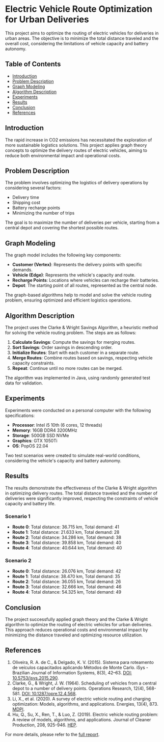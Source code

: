 
# Electric Vehicle Route Optimization for Urban Deliveries

This project aims to optimize the routing of electric vehicles for deliveries in urban areas. The objective is to minimize the total distance traveled and the overall cost, considering the limitations of vehicle capacity and battery autonomy.

## Table of Contents

- [Introduction](#introduction)
- [Problem Description](#problem-description)
- [Graph Modeling](#graph-modeling)
- [Algorithm Description](#algorithm-description)
- [Experiments](#experiments)
- [Results](#results)
- [Conclusion](#conclusion)
- [References](#references)

## Introduction

The rapid increase in CO2 emissions has necessitated the exploration of more sustainable logistics solutions. This project applies graph theory concepts to optimize the delivery routes of electric vehicles, aiming to reduce both environmental impact and operational costs.

## Problem Description

The problem involves optimizing the logistics of delivery operations by considering several factors:
- Delivery time
- Shipping cost
- Battery recharge points
- Minimizing the number of trips

The goal is to maximize the number of deliveries per vehicle, starting from a central depot and covering the shortest possible routes.

## Graph Modeling

The graph model includes the following key components:
- **Customer (Vertex)**: Represents the delivery points with specific demands.
- **Vehicle (Edge)**: Represents the vehicle's capacity and route.
- **Recharge Points**: Locations where vehicles can recharge their batteries.
- **Depot**: The starting point of all routes, represented as the central node.

The graph-based algorithms help to model and solve the vehicle routing problem, ensuring optimized and efficient logistics operations.

## Algorithm Description

The project uses the Clarke & Wright Savings Algorithm, a heuristic method for solving the vehicle routing problem. The steps are as follows:

1. **Calculate Savings**: Compute the savings for merging routes.
2. **Sort Savings**: Order savings in descending order.
3. **Initialize Routes**: Start with each customer in a separate route.
4. **Merge Routes**: Combine routes based on savings, respecting vehicle capacity constraints.
5. **Repeat**: Continue until no more routes can be merged.

The algorithm was implemented in Java, using randomly generated test data for validation.

## Experiments

Experiments were conducted on a personal computer with the following specifications:
- **Processor**: Intel i5 10th (6 cores, 12 threads)
- **Memory**: 16GB DDR4 3200MHz
- **Storage**: 500GB SSD NVMe
- **Graphics**: GTX 1050Ti
- **OS**: PopOS 22.04

Two test scenarios were created to simulate real-world conditions, considering the vehicle's capacity and battery autonomy.

## Results

The results demonstrate the effectiveness of the Clarke & Wright algorithm in optimizing delivery routes. The total distance traveled and the number of deliveries were significantly improved, respecting the constraints of vehicle capacity and battery life.

### Scenario 1
- **Route 0**: Total distance: 36.715 km, Total demand: 41
- **Route 1**: Total distance: 21.633 km, Total demand: 28
- **Route 2**: Total distance: 34.286 km, Total demand: 38
- **Route 3**: Total distance: 39.858 km, Total demand: 40
- **Route 4**: Total distance: 40.644 km, Total demand: 40

### Scenario 2
- **Route 0**: Total distance: 26.076 km, Total demand: 42
- **Route 1**: Total distance: 38.470 km, Total demand: 35
- **Route 2**: Total distance: 36.055 km, Total demand: 26
- **Route 3**: Total distance: 32.666 km, Total demand: 46
- **Route 4**: Total distance: 54.325 km, Total demand: 49

## Conclusion

The project successfully applied graph theory and the Clarke & Wright algorithm to optimize the routing of electric vehicles for urban deliveries. This approach reduces operational costs and environmental impact by minimizing the distance traveled and optimizing resource utilization.

## References

1. Oliveira, R. A. de C., & Delgado, K. V. (2015). Sistema para roteamento de veículos capacitados aplicando Métodos de Monte Carlo. iSys - Brazilian Journal of Information Systems, 8(3), 42–63. [DOI: 10.5753/isys.2015.290](https://sol.sbc.org.br/journals/index.php/isys/article/view/290).
2. Clarke, G., & Wright, J. W. (1964). Scheduling of vehicles from a central depot to a number of delivery points. Operations Research, 12(4), 568-581. [DOI: 10.1287/opre.12.4.568](https://doi.org/10.1287/opre.12.4.568).
3. Li, X., et al. (2020). A survey of electric vehicle routing and charging optimization: Models, algorithms, and applications. Energies, 13(4), 873. [MDPI](https://www.mdpi.com/2071-1050/12/24/10537).
4. Hu, Q., Su, X., Ren, T., & Luo, Z. (2019). Electric vehicle routing problem: A review of models, algorithms, and applications. Journal of Cleaner Production, 208, 925-946. [HEP](https://journal.hep.com.cn/fem/EN/10.1007/s42524-021-0157-1).

For more details, please refer to the [full report](file-P5Swgov3LVhfT2ORXm6gVBIt).
